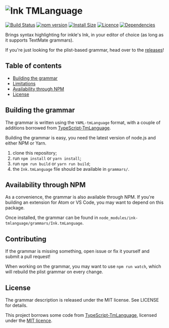 # ![Ink TMLanguage](https://i.imgur.com/oLMOVfq.png)

[![Build Status](https://travis-ci.org/ephread/ink-tmlanguage.svg?branch=master)](https://travis-ci.org/ephread/ink-tmlanguage)
[![npm version](https://img.shields.io/npm/v/ink-tmlanguage.svg)](https://www.npmjs.com/package/ink-tmlanguage)
[![Install Size](https://packagephobia.now.sh/badge?p=ink-tmlanguage)](https://packagephobia.now.sh/result?p=ink-tmlanguage)
[![Licence](https://img.shields.io/npm/l/ink-tmlanguage.svg)](https://github.com/ephread/ink-tmlanguage/blob/master/LICENSE.md)
[![Dependencies](https://david-dm.org/ephread/ink-tmlanguage/status.svg)](https://david-dm.org/ephread/ink-tmlanguage)

Brings syntax highlighting for inkle's Ink, in your editor of choice (as long as
it supports TextMate grammars).

If you're just looking for the plist-based grammar, head over to the [releases](https://github.com/ephread/ink-tmlanguage/releases)!

## Table of contents

  * [Building the grammar](#building-the-grammar)
  * [Limitations](#limitations)
  * [Availability through NPM](#availability-through-npm)
  * [License](#license)

## Building the grammar

The grammar is written using the `YAML-tmLanguage` format, with a couple of
additions borrowed from [TypeScript-TmLanguage](https://github.com/Microsoft/TypeScript-TmLanguage).

Building the grammar is easy, you need the latest version of node.js and either
NPM or Yarn.

1. clone this repository;
2. run `npm install` or `yarn install`;
3. run `npm run build` or `yarn run build`;
4. the `Ink.tmLanguage` file should be available in `grammars/`.

## Availability through NPM

As a convenience, the grammar is also available through NPM. If you're building
an extension for Atom or VS Code, you may want to depend on this package.

Once installed, the grammar can be found in
`node_modules/ink-tmlanguage/grammars/Ink.tmLanguage`.

## Contributing

If the grammar is missing something, open issue or fix it yourself and submit a
pull request!

When working on the grammar, you may want to use `npm run watch`, which will rebuild the plist grammar on every change.

## License

The grammar description is released under the MIT license. See LICENSE for details.

This project borrows some code from [TypeScript-TmLanguage](https://github.com/Microsoft/TypeScript-TmLanguage), licensed under the [MIT licence](https://github.com/Microsoft/TypeScript-TmLanguage/blob/4a620294f8652e4e3a4a605308650a52773ccec6/LICENSE.txt).
